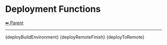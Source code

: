 # Deployment Functions

<!-- TEMPLATE header 2 -->
[⬅ Parent ](../)
<hr />

{deployBuildEnvironment}
{deployRemoteFinish}
{deployToRemote}
